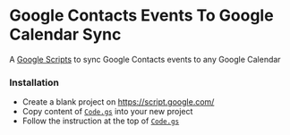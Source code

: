 # Google Contacts Events To Google Calendar Sync

A [Google Scripts](https://script.google.com) to sync Google Contacts events to any Google Calendar

### Installation
* Create a blank project on https://script.google.com/
* Copy content of [`Code.gs`](Code.gs) into your new project
* Follow the instruction at the top of [`Code.gs`](Code.gs)


